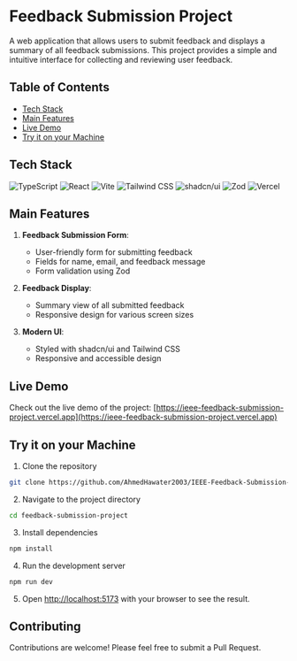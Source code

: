 # Feedback Submission Project

A web application that allows users to submit feedback and displays a summary of all feedback submissions. This project provides a simple and intuitive interface for collecting and reviewing user feedback.

## Table of Contents

- [Tech Stack](#tech-stack)
- [Main Features](#main-features)
- [Live Demo](#live-demo)
- [Try it on your Machine](#try-it-on-your-machine)

## Tech Stack

![TypeScript](https://img.shields.io/badge/typescript-%23007ACC.svg?style=for-the-badge&logo=typescript&logoColor=white)
![React](https://img.shields.io/badge/react-%2320232a.svg?style=for-the-badge&logo=react&logoColor=%2361DAFB)
![Vite](https://img.shields.io/badge/vite-%23646CFF.svg?style=for-the-badge&logo=vite&logoColor=white)
![Tailwind CSS](https://img.shields.io/badge/tailwindcss-%2338B2AC.svg?style=for-the-badge&logo=tailwind-css&logoColor=white)
![shadcn/ui](https://img.shields.io/badge/shadcn%2Fui-000000?style=for-the-badge&logo=shadcnui&logoColor=white)
![Zod](https://img.shields.io/badge/zod-3068CE?style=for-the-badge&logo=zod&logoColor=white)
![Vercel](https://img.shields.io/badge/vercel-%23000000.svg?style=for-the-badge&logo=vercel&logoColor=white)

## Main Features

1. **Feedback Submission Form**: 
   - User-friendly form for submitting feedback
   - Fields for name, email, and feedback message
   - Form validation using Zod

2. **Feedback Display**:
   - Summary view of all submitted feedback
   - Responsive design for various screen sizes

3. **Modern UI**:
   - Styled with shadcn/ui and Tailwind CSS
   - Responsive and accessible design

## Live Demo

Check out the live demo of the project: [https://ieee-feedback-submission-project.vercel.app](https://ieee-feedback-submission-project.vercel.app)

## Try it on your Machine

1. Clone the repository
```bash
git clone https://github.com/AhmedHawater2003/IEEE-Feedback-Submission-Project.git
```

2. Navigate to the project directory
```bash
cd feedback-submission-project
```

3. Install dependencies
```bash
npm install
```

4. Run the development server
```bash
npm run dev
```

5. Open [http://localhost:5173](http://localhost:5173) with your browser to see the result.

## Contributing

Contributions are welcome! Please feel free to submit a Pull Request.
